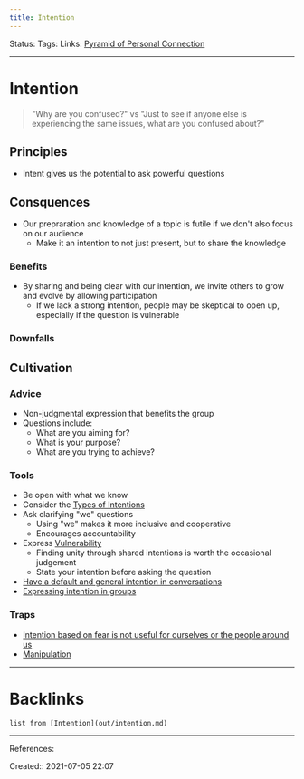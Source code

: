 ```yaml
---
title: Intention
---
```

Status: 
Tags:
Links: [Pyramid of Personal Connection](out/pyramid-of-personal-connection.md)
___
# Intention
> "Why are you confused?" vs "Just to see if anyone else is experiencing the same issues, what are you confused about?"
## Principles
- Intent gives us the potential to ask powerful questions
## Consquences
- Our prepraration and knowledge of a topic is futile if we don't also focus on our audience
	- Make it an intention to not just present, but to share the knowledge
### Benefits
- By sharing and being clear with our intention, we invite others to grow and evolve by allowing participation
	- If we lack a strong intention, people may be skeptical to open up, especially if the question is vulnerable
### Downfalls 

## Cultivation
### Advice
- Non-judgmental expression that benefits the group
- Questions include:
	- What are you aiming for?
	- What is your purpose?
	- What are you trying to achieve?
### Tools
- Be open with what we know
- Consider the [Types of Intentions](out/types-of-intentions.md)
- Ask clarifying "we" questions
	- Using "we" makes it more inclusive and cooperative
	- Encourages accountability
- Express [Vulnerability](None)
	- Finding unity through shared intentions is worth the occasional judgement
	- State your intention before asking the question
- [Have a default and general intention in conversations](out/have-a-default-and-general-intention-in-conversations.md)
- [Expressing intention in groups](out/expressing-intention-in-groups.md)
### Traps
- [Intention based on fear is not useful for ourselves or the people around us](out/intention-based-on-fear-is-not-useful-for-ourselves-or-the-people-around-us.md)
- [Manipulation](out/manipulation.md)
___
# Backlinks
```dataview
list from [Intention](out/intention.md)
```
___
References: 

Created:: 2021-07-05 22:07
